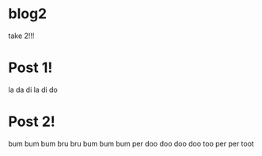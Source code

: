 # blog2
take 2!!!
# Post 1!
la da di la di do
# Post 2!
bum bum bum bru bru bum bum bum per doo doo doo doo too per per toot